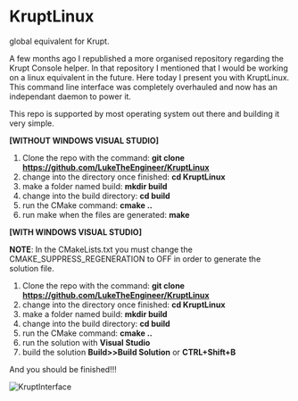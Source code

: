 # KruptLinux
global equivalent for Krupt. 

A few months ago I republished a more organised repository regarding the Krupt Console helper. In that repository I mentioned that I would be working on a linux equivalent in the future. 
Here today I present you with KruptLinux. This command line interface was completely overhauled and now has an independant daemon to power it. 

This repo is supported by most operating system out there and building it very simple.

**[WITHOUT WINDOWS VISUAL STUDIO]**

1. Clone the repo with the command: **git clone https://github.com/LukeTheEngineer/KruptLinux**
2. change into the directory once finished: **cd KruptLinux**
3. make a folder named build: **mkdir build**
4. change into the build directory: **cd build**
5. run the CMake command: **cmake ..**
6. run make when the files are generated: **make**

**[WITH WINDOWS VISUAL STUDIO]**

**NOTE**: In the CMakeLists.txt you must change the CMAKE_SUPPRESS_REGENERATION to OFF in order to generate the solution file.

1. Clone the repo with the command: **git clone https://github.com/LukeTheEngineer/KruptLinux**
2. change into the directory once finished: **cd KruptLinux**
3. make a folder named build: **mkdir build**
4. change into the build directory: **cd build**
5. run the CMake command: **cmake ..**
6. run the solution with **Visual Studio**
7. build the solution **Build>>Build Solution** or **CTRL+Shift+B**

And you should be finished!!!

![KruptInterface](https://github.com/LukeTheEngineer/KruptLinux/assets/111693121/400205b2-88c9-4a1b-860e-b5faa3767338)
